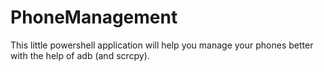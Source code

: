 # PhoneManagement
This little powershell application will help you manage your phones better with the help of adb (and scrcpy).
